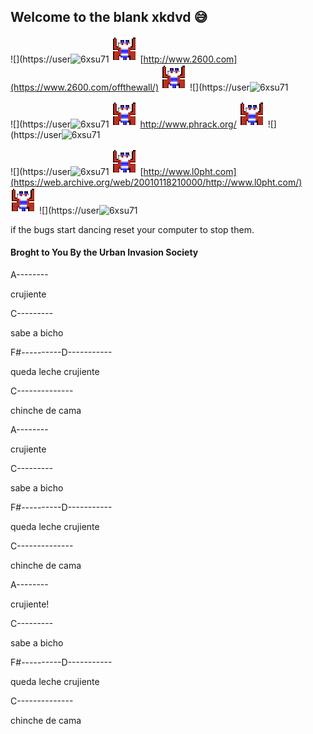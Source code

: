 ## Welcome to the blank xkdvd 😅
![](https://user![6xsu71](https://user-images.githubusercontent.com/100168196/197265744-50741265-4178-4a99-86a5-e47217f7f285.gif)
![](100168196.png)
[http://www.2600.com](https://www.2600.com/offthewall/)
![](100168196.png)
![](https://user![6xsu71](https://user-images.githubusercontent.com/100168196/197265744-50741265-4178-4a99-86a5-e47217f7f285.gif)

![](https://user![6xsu71](https://user-images.githubusercontent.com/100168196/197265744-50741265-4178-4a99-86a5-e47217f7f285.gif)
![](100168196.png)
http://www.phrack.org/
![](100168196.png)
![](https://user![6xsu71](https://user-images.githubusercontent.com/100168196/197265744-50741265-4178-4a99-86a5-e47217f7f285.gif)

![](https://user![6xsu71](https://user-images.githubusercontent.com/100168196/197265744-50741265-4178-4a99-86a5-e47217f7f285.gif)
![](100168196.png)
[http://www.l0pht.com](https://web.archive.org/web/20010118210000/http://www.l0pht.com/)
![](100168196.png)
![](https://user![6xsu71](https://user-images.githubusercontent.com/100168196/197265744-50741265-4178-4a99-86a5-e47217f7f285.gif)

if the bugs start dancing reset your computer to stop them.

#### Broght to You By the Urban Invasion Society 
A--------

crujiente

C---------   

sabe a bicho

F#----------D-----------

queda leche crujiente

C--------------

chinche de cama


A--------

crujiente

C---------   

sabe a bicho

F#----------D-----------

queda leche crujiente

C--------------

chinche de cama

A--------

crujiente!

C---------   

sabe a bicho

F#----------D-----------

queda leche crujiente

C--------------

chinche de cama

